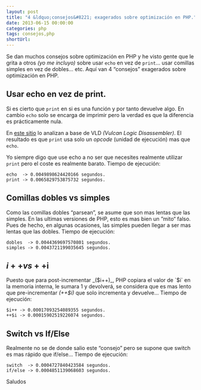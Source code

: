 ```yaml
---
layout: post
title: "4 &ldquo;consejos&#8221; exagerados sobre optimización en PHP."
date: 2013-06-15 00:00:00
categories: php
tags: consejos,php
shortUrl:
---
```


Se dan muchos consejos sobre optimización en PHP y he visto gente que le grita a otros _(yo me incluyo)_ sobre usar `echo` en vez de `print`... usar comillas simples en vez de dobles... etc. Aquí van 4 &ldquo;consejos&#8221; exagerados sobre optimización en PHP.

Usar echo en vez de print.
---

Si es cierto que `print` en si es una función y por tanto devuelve algo. En cambio `echo` solo se encarga de imprimir pero la verdad es que la diferencia es prácticamente nula.

En [este sitio](http://fabien.potencier.org/article/8/print-vs-echo-which-one-is-faster) lo analizan a base de VLD _(Vulcan Logic Disassembler)_. El resultado es que `print` usa solo un _opcode_ (unidad de ejecución) mas que `echo`.

Yo siempre digo que use echo a no ser que necesites realmente utilizar `print` pero el coste es realmente barato. Tiempo de ejecución:

    echo  -> 0.0049898624420166 segundos.
    print -> 0.0065829753875732 segundos.

Comillas dobles vs simples
---

Como las comillas dobles &ldquo;parsean&#8221;, se asume que son mas lentas que las simples. En las ultimas versiones de PHP, esto es mas bien un &#8221;mito&ldquo; falso. Pues de hecho, en algunas ocasiones, las simples pueden llegar a ser mas lentas que las dobles. Tiempo de ejecución:

    dobles  -> 0.0044369697570801 segundos.
    simples -> 0.0043721199035645 segundos.

$i++ vs ++$i
---

Puesto que para post-incrementar _($i++)_, PHP copiara el valor de `$i` en la memoria interna, le sumara 1 y devolverá, se considera que es mas lento que pre-incrementar _(++$i)_ que solo incrementa y devuelve... Tiempo de ejecución:

    $i++ -> 0.00017093254089355 segundos.
    ++$i -> 0.00015902519226074 segundos.


Switch vs If/Else
---
Realmente no se de donde salio este &ldquo;consejo&#8221; pero se supone que switch es mas rápido que if/else... Tiempo de ejecución:

    switch  -> 0.0004727840423584 segundos.
    if/else -> 0.0004851139068603 segundos.


Saludos
